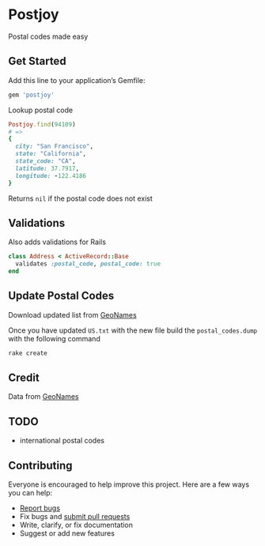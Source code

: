 # Postjoy

Postal codes made easy

## Get Started

Add this line to your application’s Gemfile:

```ruby
gem 'postjoy'
```

Lookup postal code

```ruby
Postjoy.find(94109)
# =>
{
  city: "San Francisco",
  state: "California",
  state_code: "CA",
  latitude: 37.7917,
  longitude: -122.4186
}
```

Returns `nil` if the postal code does not exist

## Validations

Also adds validations for Rails

```ruby
class Address < ActiveRecord::Base
  validates :postal_code, postal_code: true
end
```

## Update Postal Codes

Download updated list from [GeoNames](http://download.geonames.org/export/zip/)

Once you have updated `US.txt` with the new file build the `postal_codes.dump` with the following command

```ruby
rake create
```

## Credit

Data from [GeoNames](http://download.geonames.org/export/zip/)

## TODO

- international postal codes

## Contributing

Everyone is encouraged to help improve this project. Here are a few ways you can help:

- [Report bugs](https://github.com/ankane/postjoy/issues)
- Fix bugs and [submit pull requests](https://github.com/ankane/postjoy/pulls)
- Write, clarify, or fix documentation
- Suggest or add new features
